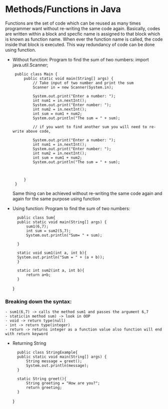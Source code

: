 # Methods/Functions in Java

 Functions are the set of code which can be reused as many times programmer want without re-writing the same code again. Basically, codes are written within a block and specfic name is assigned to that block which is known as function name. When ever the function name is called, the code inside that block is executed. This way redundancy of code can be done using function.

 - Without function: Program to find the sum of two numbers: 
        import java.util.Scanner;

        public class Main {
            public static void main(String[] args) {
                // Take input of two number and print the sum
                Scanner in = new Scanner(System.in);

                System.out.print("Enter a number: ");
                int num1 = in.nextInt();
                System.out.print("Enter number: ");
                int num2 = in.nextInt();
                int sum = num1 + num2;
                System.out.println("The sum = " + sum);

                // if you want to find another sum you will need to re-write above code,

                System.out.print("Enter a number: ");
                int num1 = in.nextInt();
                System.out.print("Enter number: ");
                int num2 = in.nextInt();
                int sum = num1 + num2;
                System.out.println("The sum = " + sum);



            }
        }

    Same thing can be achieved without re-writing the same code again and again for the same purpose using function

- Using function: Program to find the sum of two numbers:

        public class Sum{
        public static void main(String[] args) {
            sum1(6,7);
            int sum = sum2(5,7);
            System.out.println("Sum= " + sum);

        }

        static void sum1(int a, int b){
        System.out.println("Sum = " + (a + b));
        }

        static int sum2(int a, int b){
            return a+b;
        }

    }

### Breaking down the syntax: 

    - sum1(6,7) -> calls the method sum1 and passes the argument 6,7
    - static(in method sum) -> look in OOP
    - void -> return type(null)
    - int -> return type(integer)
    - return -> returns integer as a function value also function will end with return keyword

- Returning String 

        public class StringExample{
        public static void main(String[] args) {
            String message = greet();
            System.out.println(message);
        }

        static String greet(){
            String greeting = "How are you?";
            return greeting;
        }
    }

